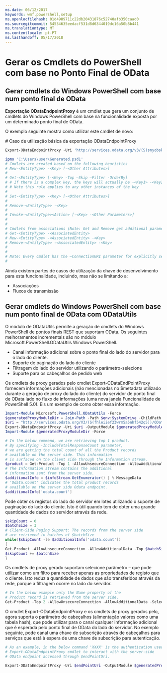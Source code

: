 ```yaml
---
ms.date: 06/12/2017
keywords: wmf,powershell,setup
ms.openlocfilehash: 01d4989711c22db20431876c52740afb350caad0
ms.sourcegitcommit: 54534635eedacf531d8d6344019dc16a50b8b441
ms.translationtype: MT
ms.contentlocale: pt-PT
ms.lasthandoff: 05/17/2018
---
```

# <a name="generate-powershell-cmdlets-based-on-odata-endpoint"></a>Gerar os Cmdlets do PowerShell com base no Ponto Final de OData
<a name="generate-windows-powershell-cmdlets-based-on-an-odata-endpoint"></a>Gerar cmdlets do Windows PowerShell com base num ponto final de OData
--------------------------------------------------------------

**Exportação ODataEndpointProxy** é um cmdlet que gera um conjunto de cmdlets do Windows PowerShell com base na funcionalidade exposta por um determinado ponto final de OData.

O exemplo seguinte mostra como utilizar este cmdlet de novo:

\# Caso de utilização básica da exportação ODataEndpointProxy

```powershell
Export-ODataEndpointProxy -Uri 'http://services.odata.org/v3/(S(snyobsk1hhutkb2yulwldgf1))/odata/odata.svc' -OutputModule C:\Users\user\Generated.psd1

ipmo 'C:\Users\user\Generated.psd1'
# Cmdlets are created based on the following heuristics
# New-<EntityType> -<Key> [-<Other Attributes>]
#
# Get-<EntityType> [-<Key> -Top –Skip –Filter -OrderBy]
# # If there is a complex key, the keys will actually be -<Key1> -<Key2>…
# # Note this rule applies to any other instances of the key
#
# Set-<EntityType> -<Key> [-<Other Attributes>]
#
# Remove-<EntityType> -<Key>
#
# Invoke-<EntityType><Action> [-<Key> -<Other Parameters>]
#
#
# Cmdlets from associations (Note: Get and Remove get additional parameter sets)
# Get-<EntityType> -<AssociatedEntity>
# New-<EntityType> -<AssociatedEntity> -<Key>
# Remove-<EntityType> -<AssociatedEntity> -<Key>
#
#
# Note: Every cmdlet has the –ConnectionURI parameter for explicitly setting the URI of the endpoint. This normally uses the same address that you gave the Export-ODataEndpointProxy cmdlet, but can be overridden in this fashion for the sake of similar endpoints.
#
```

Ainda existem partes de casos de utilização da chave de desenvolvimento para esta funcionalidade, incluindo, mas não se limitando a:
-   Associações
-   Fluxos de transmissão

<a name="generate-windows-powershell-cmdlets-based-on-an-odata-endpoint-with-odatautils"></a>Gerar cmdlets do Windows PowerShell com base num ponto final de OData com ODataUtils
------------------------------------------------------------------------------
O módulo de ODataUtils permite a geração de cmdlets do Windows PowerShell de pontos finais REST que suportam OData. Os seguintes melhoramentos incrementais são no módulo Microsoft.PowerShell.ODataUtils Windows PowerShell.
-   Canal informação adicional sobre o ponto final do lado do servidor para o lado do cliente.
-   Suporte de paginação do lado do cliente
-   Filtragem do lado do servidor utilizando o parâmetro-selecione
-   Suporte para os cabeçalhos de pedido web

Os cmdlets de proxy gerados pelo cmdlet Export-ODataEndPointProxy fornecem informações adicionais (não mencionadas no $metadata utilizado durante a geração de proxy do lado do cliente) do servidor de ponto final de OData lado no fluxo de informações (uma nova janela Funcionalidade de PowerShell 5.0). Eis um exemplo de como obter essa informação.
```powershell
Import-Module Microsoft.PowerShell.ODataUtils -Force
$generatedProxyModuleDir = Join-Path -Path $env:SystemDrive -ChildPath 'ODataDemoProxy'
$uri = "http://services.odata.org/V3/(S(fhleiief23wrm5a5nhf542q5))/OData/OData.svc/"
Export-ODataEndpointProxy -Uri $uri -OutputModule $generatedProxyModuleDir -Force -AllowUnSecureConnection -Verbose -AllowClobber
Import-Module $generatedProxyModuleDir -Force

# In the below command, we are retrieving top 1 product.
# By specifying -IncludeTotalResponseCount parameter,
# we are getting the total count of all the Product records
# available on the server side. This information
# is surfaced on the client side through the Information stream.
$product = Get-Product -Top 1 -AllowUnsecureConnection -AllowAdditionalData -IncludeTotalResponseCount -InformationVariable infoStream
# The Information stream contains the additional
# information sent from the server side.
$additionalInfo = $infoStream.GetEnumerator() | % MessageData
# 'Odata.Count' indicates the total product records
# available on the server side Odata endpoint.
$additionalInfo['odata.count']
```

Pode obter os registos do lado do servidor em lotes utilizando o suporte de paginação do lado do cliente. Isto é útil quando tem de obter uma grande quantidade de dados do servidor através da rede.
```powershell
$skipCount = 0
$batchSize = 3
# Client-Side Paging Support: The records from the server side
# are retrieved in batches of $batchSize
while($skipCount -le $additionalInfo['odata.count'])
{
Get-Product -AllowUnsecureConnection -AllowAdditionalData -Top $batchSize -Skip $skipCount
$skipCount += $batchSize
}
```

Os cmdlets de proxy gerado suportam selecione parâmetro – que pode utilizar como um filtro para receber apenas as propriedades de registo que o cliente. Isto reduz a quantidade de dados que são transferidos através da rede, porque a filtragem ocorre no lado do servidor.
```powershell
# In the below example only the Name property of the
# Product record is retrieved from the server side.
Get-Product -Top 2 -AllowUnsecureConnection -AllowAdditionalData -Select Name
```

O cmdlet Export-ODataEndpointProxy e os cmdlets de proxy gerados pelo, agora suporta o parâmetro de cabeçalhos (alimentação valores como uma tabela hash), que pode utilizar para o canal qualquer informação adicional que é esperada pelo ponto final de OData do lado do servidor. No exemplo seguinte, pode canal uma chave de subscrição através de cabeçalhos para serviços que está à espera de uma chave de subscrição para autenticação.
```powershell
# As an example, in the below command 'XXXX' is the authentication used by the
# Export-ODataEndpointProxy cmdlet to interact with the server-side
# OData endpoint accessed through $endPointUri.

Export-ODataEndpointProxy -Uri $endPointUri -OutputModule $generatedProxyModuleDir -Force -AllowUnSecureConnection -Verbose -Headers @{'subscription-key'='XXXX'}
```
